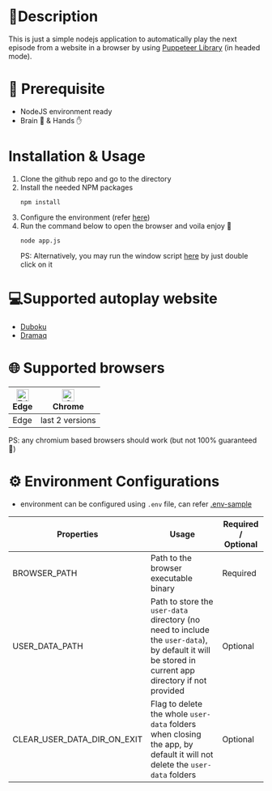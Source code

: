 # 📔Description

This is just a simple nodejs application to automatically play the next episode from a website in a browser by using [Puppeteer Library](https://github.com/puppeteer/puppeteer) (in headed mode).

# 🧰 Prerequisite
- NodeJS environment ready
- Brain 🧠 & Hands ✋

# Installation & Usage
1. Clone the github repo and go to the directory
2. Install the needed NPM packages
   ```
   npm install
   ```
3. Configure the environment (refer [here](#⚙️-environment-configurations))
4. Run the command below to open the browser and voila enjoy 🤞
    ```
    node app.js
    ```
    PS: Alternatively, you may run the window script [here](bin/win.bat) by just double click on it

# 💻Supported autoplay website
- [Duboku](https://www.duboku.tv/)
- [Dramaq](https://dramasq.com)

# 🌐 Supported browsers

| [<img src="https://raw.githubusercontent.com/alrra/browser-logos/master/src/edge/edge_48x48.png" alt="Edge" width="24px" height="24px" />](http://godban.github.io/browsers-support-badges/)<br/>Edge | [<img src="https://raw.githubusercontent.com/alrra/browser-logos/master/src/chrome/chrome_48x48.png" alt="Chrome" width="24px" height="24px" />](http://godban.github.io/browsers-support-badges/)<br/>Chrome |
| ----------------------------------------------------------------------------------------------------------------------------------------------------------------------------------------------------- | ------------------------------------------------------------------------------------------------------------------------------------------------------------------------------------------------------------- |
| Edge                                                                                                                                                                                                  | last 2 versions                                                                                                                                                                                               |

PS: any chromium based browsers should work (but not 100% guaranteed :see_no_evil:)

# ⚙️ Environment Configurations
- environment can be configured using `.env` file, can refer [.env-sample](.env-sample)

| Properties                  | Usage                                                                                                                                               | Required / Optional |
| --------------------------- | --------------------------------------------------------------------------------------------------------------------------------------------------- | ------------------- |
| BROWSER_PATH                | Path to the browser executable binary                                                                                                               | Required            |
| USER_DATA_PATH              | Path to store the `user-data` directory (no need to include the `user-data`), by default it will be stored in current app directory if not provided | Optional            |
| CLEAR_USER_DATA_DIR_ON_EXIT | Flag to delete the whole `user-data` folders when closing the app, by default it will not delete the `user-data` folders                            | Optional            |
